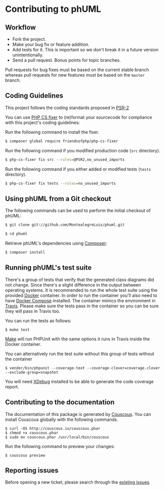 # Contributing to phUML

## Workflow

* Fork the project.
* Make your bug fix or feature addition.
* Add tests for it. This is important so we don't break it in a future version unintentionally.
* Send a pull request. Bonus points for topic branches.

Pull requests for bug fixes must be based on the current stable branch whereas pull requests for new features must be based on the `master` branch.

## Coding Guidelines

This project follows the coding standards proposed in [PSR-2][1]

You can use [PHP CS fixer][2] to (re)format your sourcecode for compliance with this project's coding guidelines:

Run the following command to install the fixer.

```bash
$ composer global require friendsofphp/php-cs-fixer
```

Run the following command if you modified production code (`src` directory).

```bash
$ php-cs-fixer fix src --rules=@PSR2,no_unused_imports
```

Run the following command if you either added or modified tests (`tests` directory).

```bash
$ php-cs-fixer fix tests --rules=no_unused_imports
```

## Using phUML from a Git checkout

The following commands can be used to perform the initial checkout of phUML:

```bash
$ git clone git://github.com/MontealegreLuis/phuml.git

$ cd phuml
```

Retrieve phUML's dependencies using [Composer](https://getcomposer.org/):

```bash
$ composer install
```

## Running phUML's test suite

There's a group of tests that verify that the generated class diagrams did not change.
Since there's a slight difference in the output between operating systems.
It is recommended to run the whole test suite using the provided [Docker][4] container.
In order to run the container you'll also need to have [Docker Compose][8] installed.
The container mimics the environment in [Travis][5].
Please make sure the tests pass in the container so you can be sure they will pass in Travis too.

You can run the tests as follows:

```
$ make test
```

[Make][6] will run PHPUnit with the same options it runs in Travis inside the Docker container.

You can alternatively run the test suite without this group of tests without the container

```
$ vendor/bin/phpunit --coverage-text --coverage-clover=coverage.clover --exclude-group=snapshot
```

You will need [XDebug][7] installed to be able to generate the code coverage report.

## Contributing to the documentation

The documentation of this package is generated by [Couscous][9].
You can install Couscous globally with the following commands.

```
$ curl -OS http://couscous.io/couscous.phar
$ chmod +x couscous.phar
$ sudo mv couscous.phar /usr/local/bin/couscous
```

Run the following command to preview your changes:

```
$ couscous preview
```

## Reporting issues

Before opening a new ticket, please search through the [existing issues][3].

[1]: http://www.php-fig.org/psr/psr-2/
[2]: https://github.com/FriendsOfPHP/PHP-CS-Fixer
[3]: https://github.com/MontealegreLuis/phuml/issues
[4]: https://www.docker.com/
[5]: https://travis-ci.org/
[6]: https://en.wikipedia.org/wiki/Make_(software)
[7]: https://xdebug.org/
[8]: https://docs.docker.com/compose/overview/
[9]: http://couscous.io/
